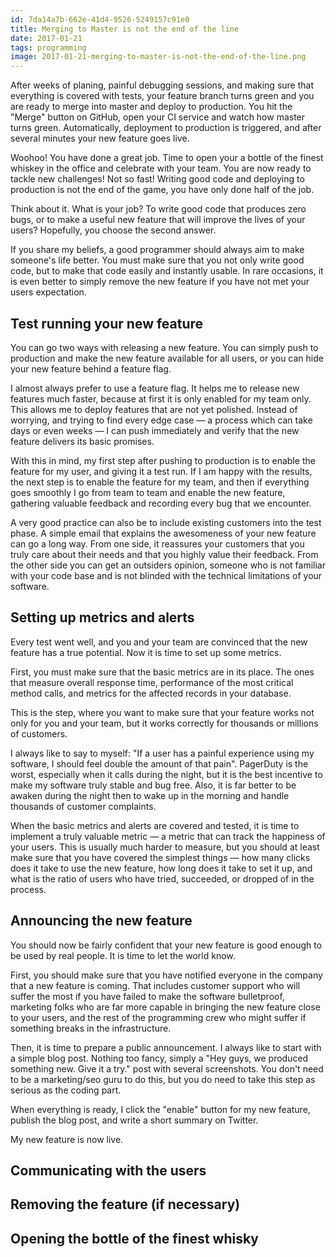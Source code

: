 ```yaml
---
id: 7da14a7b-662e-41d4-9526-5249157c91e0
title: Merging to Master is not the end of the line
date: 2017-01-21
tags: programming
image: 2017-01-21-merging-to-master-is-not-the-end-of-the-line.png
---
```


After weeks of planing, painful debugging sessions, and making sure that
everything is covered with tests, your feature branch turns green and you are
ready to merge into master and deploy to production. You hit the "Merge" button
on GitHub, open your CI service and watch how master turns green.
Automatically, deployment to production is triggered, and after several minutes
your new feature goes live.

Woohoo! You have done a great job. Time to open your a bottle of the finest
whiskey in the office and celebrate with your team. You are now ready to tackle
new challenges! Not so fast! Writing good code and deploying to production is
not the end of the game, you have only done half of the job.

Think about it. What is your job? To write good code that produces zero bugs, or
to make a useful new feature that will improve the lives of your users?
Hopefully, you choose the second answer.

If you share my beliefs, a good programmer should always aim to make someone's
life better. You must make sure that you not only write good code, but to make
that code easily and instantly usable. In rare occasions, it is even better to
simply remove the new feature if you have not met your users expectation.

## Test running your new feature

You can go two ways with releasing a new feature. You can simply push to
production and make the new feature available for all users, or you can hide
your new feature behind a feature flag.

I almost always prefer to use a feature flag. It helps me to release new
features much faster, because at first it is only enabled for my team only. This
allows me to deploy features that are not yet polished. Instead of worrying, and
trying to find every edge case &mdash; a process which can take days or even
weeks &mdash; I can push immediately and verify that the new feature delivers
its basic promises.

With this in mind, my first step after pushing to production is to enable the
feature for my user, and giving it a test run. If I am happy with the results,
the next step is to enable the feature for my team, and then if everything goes
smoothly I go from team to team and enable the new feature, gathering valuable
feedback and recording every bug that we encounter.

A very good practice can also be to include existing customers into the test
phase. A simple email that explains the awesomeness of your new feature can go a
long way. From one side, it reassures your customers that you truly care about
their needs and that you highly value their feedback. From the other side you
can get an outsiders opinion, someone who is not familiar with your code base
and is not blinded with the technical limitations of your software.

## Setting up metrics and alerts

Every test went well, and you and your team are convinced that the new feature
has a true potential. Now it is time to set up some metrics.

First, you must make sure that the basic metrics are in its place. The ones that
measure overall response time, performance of the most critical method calls,
and metrics for the affected records in your database.

This is the step, where you want to make sure that your feature works not only
for you and your team, but it works correctly for thousands or millions of
customers.

I always like to say to myself: "If a user has a painful experience using my
software, I should feel double the amount of that pain". PagerDuty is the worst,
especially when it calls during the night, but it is the best incentive to make
my software truly stable and bug free. Also, it is far better to be awaken
during the night then to wake up in the morning and handle thousands of customer
complaints.

When the basic metrics and alerts are covered and tested, it is time to
implement a truly valuable metric &mdash; a metric that can track the happiness
of your users. This is usually much harder to measure, but you should at least
make sure that you have covered the simplest things &mdash; how many clicks does
it take to use the new feature, how long does it take to set it up, and what is
the ratio of users who have tried, succeeded, or dropped of in the process.

## Announcing the new feature

You should now be fairly confident that your new feature is good enough to be
used by real people. It is time to let the world know.

First, you should make sure that you have notified everyone in the company that
a new feature is coming. That includes customer support who will suffer the most
if you have failed to make the software bulletproof, marketing folks who are far
more capable in bringing the new feature close to your users, and the rest of
the programming crew who might suffer if something breaks in the infrastructure.

Then, it is time to prepare a public announcement. I always like to start with
a simple blog post. Nothing too fancy, simply a "Hey guys, we produced something
new. Give it a try." post with several screenshots.  You don't need to be a
marketing/seo guru to do this, but you do need to take this step as serious as
the coding part.

When everything is ready, I click the "enable" button for my new feature,
publish the blog post, and write a short summary on Twitter.

My new feature is now live.

## Communicating with the users

## Removing the feature (if necessary)

## Opening the bottle of the finest whisky
